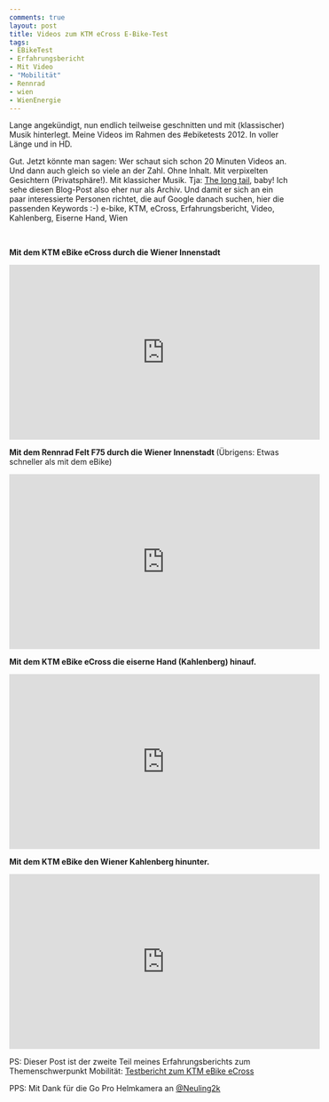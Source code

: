 ```yaml
---
comments: true
layout: post
title: Videos zum KTM eCross E-Bike-Test
tags:
- EBikeTest
- Erfahrungsbericht
- Mit Video
- "Mobilität"
- Rennrad
- wien
- WienEnergie
---
```

Lange angekündigt, nun endlich teilweise geschnitten und mit (klassischer) Musik hinterlegt. Meine Videos im Rahmen des #ebiketests 2012. In voller Länge und in HD.

Gut. Jetzt könnte man sagen: Wer schaut sich schon 20 Minuten Videos an. Und dann auch gleich so viele an der Zahl. Ohne Inhalt. Mit verpixelten Gesichtern (Privatsphäre!). Mit klassicher Musik. Tja: <a href="http://www.wired.com/wired/archive/12.10/tail.html">The long tail</a>, baby! Ich sehe diesen Blog-Post also eher nur als Archiv. Und damit er sich an ein paar interessierte Personen richtet, die auf Google danach suchen, hier die passenden Keywords :-) e-bike, KTM, eCross, Erfahrungsbericht, Video, Kahlenberg, Eiserne Hand, Wien

&nbsp;

<strong>Mit dem KTM eBike eCross durch die Wiener Innenstadt</strong>

<iframe width="560" height="315" src="http://www.youtube.com/embed/7xIBWdhhnQE" frameborder="0"> </iframe>

<strong>Mit dem Rennrad Felt F75 durch die Wiener Innenstadt
</strong>(Übrigens: Etwas schneller als mit dem eBike)

<iframe width="560" height="315" src="http://www.youtube.com/embed/nABhxw61YVw" frameborder="0"> </iframe>

<strong>Mit dem KTM eBike eCross die eiserne Hand (Kahlenberg) hinauf.</strong>

<iframe width="560" height="315" src="http://www.youtube.com/embed/Lm0cx6QArMM" frameborder="0"> </iframe>

<strong>Mit dem KTM eBike den Wiener Kahlenberg hinunter.</strong>

<iframe width="560" height="315" src="http://www.youtube.com/embed/I-TyDHZOVy8" frameborder="0"> </iframe>

PS: Dieser Post ist der zweite Teil meines Erfahrungsberichts zum Themenschwerpunkt Mobilität: <a title="Testbericht zum KTM eBike eCross" href="http://johannes.nagl.name/2012/testbericht-zum-ktm-ebike-ecross/">Testbericht zum KTM eBike eCross</a>

PPS: Mit Dank für die Go Pro Helmkamera an <a href="http://twitter.com/neuling2k">@Neuling2k</a>
